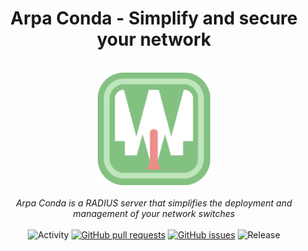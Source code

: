 <div align="center"><h1>Arpa Conda - Simplify and secure your network</h1></div>
<br>
<div align="center">
  <img width="180px" src="./res/icon/arpaconda_main.svg" />
</div>
<br>
<div align="center"><i>Arpa Conda is a RADIUS server that simplifies the deployment and management of your network switches</i></div>
<br>
<div align="center">
  <img src="https://img.shields.io/github/commit-activity/m/bztfinformatik/lb1-code-jvankocherhans?include_prereleases&style=for-the-badge" alt="Activity">  
  <a href="https://github.com/bztfinformatik/lb1-code-jvankocherhans/pulls"><img alt="GitHub pull requests" src="https://img.shields.io/github/issues-pr/bztfinformatik/lb1-code-jvankocherhans?style=for-the-badge"></a>
  <a href="https://github.com/bztfinformatik/lb1-code-jvankocherhans/issues"><img alt="GitHub issues" src="https://img.shields.io/github/issues/bztfinformatik/lb1-code-jvankocherhans?style=for-the-badge"></a>
  <img src="https://img.shields.io/github/v/release/bztfinformatik/lb1-code-jvankocherhans?include_prereleases&style=for-the-badge" alt="Release">
</div>

